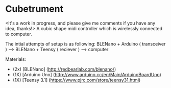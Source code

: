 # Cubetrument
<It's a work in progress, and please give me comments if you have any idea, thanks!>
A cubic shape midi controller which is wirelessly connected to computer.

The intial attempts of setup is as following:
BLENano + Arduino ( transceiver ) --> BLENano + Teensy ( reciever ) --> computer

Materials:
* (2x) [BLENano] (http://redbearlab.com/blenano/)
* (1X) [Arduino Uno] (http://www.arduino.cc/en/Main/ArduinoBoardUno)
* (1X) [Teensy 3.1] (https://www.pjrc.com/store/teensy31.html)
